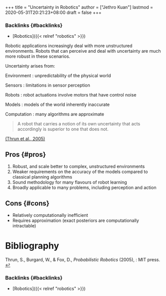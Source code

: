+++
title = "Uncertainty in Robotics"
author = ["Jethro Kuan"]
lastmod = 2020-05-31T20:21:23+08:00
draft = false
+++

### Backlinks {#backlinks}

- [Robotics]({{< relref "robotics" >}})

Robotic applications increasingly deal with more unstructured
environments. Robots that can perceive and deal with uncertainty are
much more robust in these scenarios.

Uncertainty arises from:

Environment
: unpredictability of the physical world

Sensors
: limitations in sensor perception

Robots
: robot actuations involve motors that have control noise

Models
: models of the world inherently inaccurate

Computation
: many algorithms are approximate

> A robot that carries a notion of its own uncertainty that acts
> accordingly is superior to one that does not.

<a id="835a6cfe6739deb9dedf830cd3072262" href="#thrun2005probabilistic">(Thrun et al., 2005)</a>

## Pros {#pros}

1.  Robust, and scale better to complex, unstructured environments
2.  Weaker requirements on the accuracy of the models compared to
    classical planning algorithms
3.  Sound methodology for many flavours of robot learning
4.  Broadly applicable to many problems, including perception and
    action

## Cons {#cons}

- Relatively computationally inefficient
- Requires approximation (exact posteriors are computationally intractable)

# Bibliography

<a id="thrun2005probabilistic" target="_blank">Thrun, S., Burgard, W., & Fox, D., _Probabilistic Robotics_ (2005), : MIT press.</a> [↩](#835a6cfe6739deb9dedf830cd3072262)

### Backlinks {#backlinks}

- [Robotics]({{< relref "robotics" >}})
